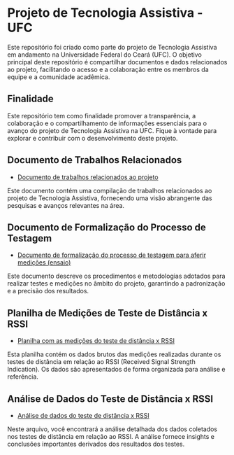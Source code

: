 # Projeto de Tecnologia Assistiva - UFC

Este repositório foi criado como parte do projeto de Tecnologia Assistiva em andamento na Universidade Federal do Ceará (UFC). O objetivo principal deste repositório é compartilhar documentos e dados relacionados ao projeto, facilitando o acesso e a colaboração entre os membros da equipe e a comunidade acadêmica.

## Finalidade
Este repositório tem como finalidade promover a transparência, a colaboração e o compartilhamento de informações essenciais para o avanço do projeto de Tecnologia Assistiva na UFC. Fique à vontade para explorar e contribuir com o desenvolvimento deste projeto.

## Documento de Trabalhos Relacionados

- [Documento de trabalhos relacionados ao projeto](https://www.overleaf.com/8988591931jhfvrqbchkph)

Este documento contém uma compilação de trabalhos relacionados ao projeto de Tecnologia Assistiva, fornecendo uma visão abrangente das pesquisas e avanços relevantes na área.

## Documento de Formalização do Processo de Testagem

- [Documento de formalização do processo de testagem para aferir medições (ensaio)](https://www.overleaf.com/9367458988wfbwykmsnvpx)

Este documento descreve os procedimentos e metodologias adotados para realizar testes e medições no âmbito do projeto, garantindo a padronização e a precisão dos resultados.

## Planilha de Medições de Teste de Distância x RSSI

- [Planilha com as medições do teste de distância x RSSI](https://docs.google.com/spreadsheets/d/1BJFcSaeooz5HppLxJCPtt548tpmHNNcFdjdimr2cdy0/edit?usp=sharing)

Esta planilha contém os dados brutos das medições realizadas durante os testes de distância em relação ao RSSI (Received Signal Strength Indication). Os dados são apresentados de forma organizada para análise e referência.

## Análise de Dados do Teste de Distância x RSSI

- [Análise de dados do teste de distância x RSSI](https://drive.google.com/file/d/1LTBB3fIaVUh2AvR9scmz-dTAWdu5rNAU/view?usp=sharing)

Neste arquivo, você encontrará a análise detalhada dos dados coletados nos testes de distância em relação ao RSSI. A análise fornece insights e conclusões importantes derivados dos resultados dos testes.
